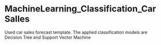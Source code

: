 # MachineLearning_Classification_CarSalles
 Used car sales forecast template. The applied classification models are Decision Tree and Support Vector Machine

